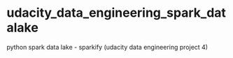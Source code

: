 # udacity_data_engineering_spark_datalake
python spark data lake - sparkify (udacity data engineering project 4)
